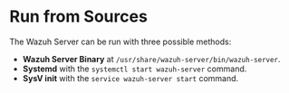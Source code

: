 # Run from Sources

The Wazuh Server can be run with three possible methods:
- **Wazuh Server Binary** at `/usr/share/wazuh-server/bin/wazuh-server`.
- **Systemd** with the `systemctl start wazuh-server` command.
- **SysV init** with the `service wazuh-server start` command.